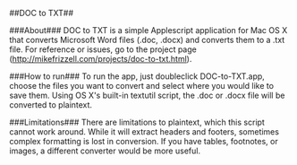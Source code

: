 ##DOC to TXT##

###About###
DOC to TXT is a simple Applescript application for Mac OS X that converts Microsoft Word files (.doc, .docx) and converts them to a .txt file. For reference or issues, go to the project page (http://mikefrizzell.com/projects/doc-to-txt.html).

###How to run###
To run the app, just doubleclick DOC-to-TXT.app, choose the files you want to convert and select where you would like to save them. Using OS X's built-in textutil script, the .doc or .docx file will be converted to plaintext.

###Limitations###
There are limitations to plaintext, which this script cannot work around. While it will extract headers and footers, sometimes complex formatting is lost in conversion. If you have tables, footnotes, or images, a different converter would be more useful.